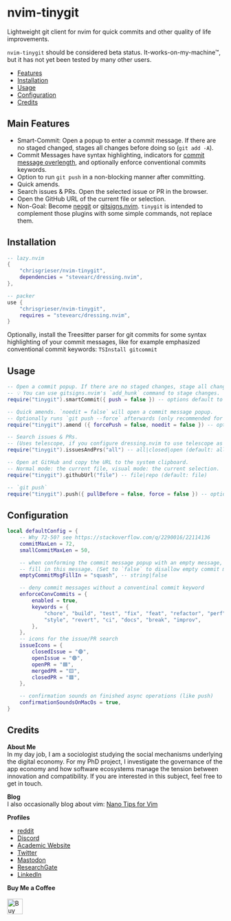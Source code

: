  <!-- LTeX: enabled=false -->
# nvim-tinygit <!-- LTeX: enabled=true -->
<!-- TODO uncomment shields when available in dotfyle.com -->
<!-- <a href="https://dotfyle.com/plugins/chrisgrieser/nvim-tinygit"><img src="https://dotfyle.com/plugins/chrisgrieser/nvim-tinygit/shield" /></a> -->

Lightweight git client for nvim for quick commits and other quality of life improvements.

`nvim-tinygit` should be considered beta status. It-works-on-my-machine™, but it has not yet been tested by many other users.

<!--toc:start-->
- [Features](#main-features)
- [Installation](#installation)
- [Usage](#usage)
- [Configuration](#configuration)
- [Credits](#credits)
<!--toc:end-->

## Main Features
- Smart-Commit: Open a popup to enter a commit message. If there are no staged changed, stages all changes before doing so (`git add -A`).
- Commit Messages have syntax highlighting, indicators for [commit message overlength](https://stackoverflow.com/questions/2290016/git-commit-messages-50-72-formatting), and optionally enforce conventional commits keywords.
- Option to run `git push` in a non-blocking manner after committing.
- Quick amends.
- Search issues & PRs. Open the selected issue or PR in the browser.
- Open the GitHub URL of the current file or selection.
- Non-Goal: Become [neogit](https://github.com/TimUntersberger/neogit) or [gitsigns.nvim](https://github.com/lewis6991/gitsigns.nvim). `tinygit` is intended to complement those plugins with some simple commands, not replace them.

## Installation

```lua
-- lazy.nvim
{
	"chrisgrieser/nvim-tinygit",
	dependencies = "stevearc/dressing.nvim",
},

-- packer
use {
	"chrisgrieser/nvim-tinygit",
	requires = "stevearc/dressing.nvim",
}
```

Optionally, install the Treesitter parser for git commits for some syntax highlighting of your commit messages, like for example emphasized conventional commit keywords: `TSInstall gitcommit`

## Usage

```lua
-- Open a commit popup. If there are no staged changes, stage all changes (`git add -A`) before the commit. Optionally runs `git push` afterwards.
-- 💡 You can use gitsigns.nvim's `add_hunk` command to stage changes.
require("tinygit").smartCommit({ push = false }) -- options default to `false`

-- Quick amends. `noedit = false` will open a commit message popup. 
-- Optionally runs `git push --force` afterwards (only recommended for single-person repos).
require("tinygit").amend ({ forcePush = false, noedit = false }) -- options default to `false`

-- Search issues & PRs. 
-- (Uses telescope, if you configure dressing.nvim to use telescope as selector.)
require("tinygit").issuesAndPrs("all") -- all|closed|open (default: all)

-- Open at GitHub and copy the URL to the system clipboard.
-- Normal mode: the current file, visual mode: the current selection.
require("tinygit").githubUrl("file") -- file|repo (default: file)

-- `git push`
require("tinygit").push({ pullBefore = false, force = false }) -- options default to `false`
```

## Configuration

```lua
local defaultConfig = {
	-- Why 72-50? see https://stackoverflow.com/q/2290016/22114136
	commitMaxLen = 72,
	smallCommitMaxLen = 50,

	-- when conforming the commit message popup with an empty message, 
	-- fill in this message. (Set to `false` to disallow empty commit messages.)
	emptyCommitMsgFillIn = "squash", -- string|false

	-- deny commit messages without a conventinal commit keyword
	enforceConvCommits = {
		enabled = true,
		keywords = { 
			"chore", "build", "test", "fix", "feat", "refactor", "perf", 
			"style", "revert", "ci", "docs", "break", "improv",
		},
	},
	-- icons for the issue/PR search
	issueIcons = {
		closedIssue = "🟣",
		openIssue = "🟢",
		openPR = "🟦",
		mergedPR = "🟨",
		closedPR = "🟥",
	},

	-- confirmation sounds on finished async operations (like push)
	confirmationSoundsOnMacOs = true,
}
```

## Credits
<!-- vale Google.FirstPerson = NO -->
__About Me__  
In my day job, I am a sociologist studying the social mechanisms underlying the digital economy. For my PhD project, I investigate the governance of the app economy and how software ecosystems manage the tension between innovation and compatibility. If you are interested in this subject, feel free to get in touch.

__Blog__  
I also occasionally blog about vim: [Nano Tips for Vim](https://nanotipsforvim.prose.sh)

__Profiles__  
- [reddit](https://www.reddit.com/user/pseudometapseudo)
- [Discord](https://discordapp.com/users/462774483044794368/)
- [Academic Website](https://chris-grieser.de/)
- [Twitter](https://twitter.com/pseudo_meta)
- [Mastodon](https://pkm.social/@pseudometa)
- [ResearchGate](https://www.researchgate.net/profile/Christopher-Grieser)
- [LinkedIn](https://www.linkedin.com/in/christopher-grieser-ba693b17a/)

__Buy Me a Coffee__  
<br>
<a href='https://ko-fi.com/Y8Y86SQ91' target='_blank'><img height='36' style='border:0px;height:36px;' src='https://cdn.ko-fi.com/cdn/kofi1.png?v=3' border='0' alt='Buy Me a Coffee at ko-fi.com' /></a>
